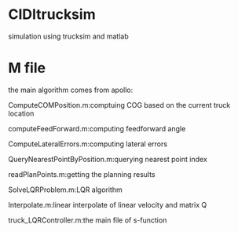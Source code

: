 # CIDItrucksim
simulation using trucksim and matlab

# M file

the main algorithm comes from apollo:

ComputeCOMPosition.m:comptuing COG based on the current truck location

computeFeedForward.m:computing feedforward angle 

ComputeLateralErrors.m:computing lateral errors

QueryNearestPointByPosition.m:querying nearest point index

readPlanPoints.m:getting the planning results

SolveLQRProblem.m:LQR algorithm

Interpolate.m:linear interpolate of linear velocity and matrix Q

truck_LQRController.m:the main file of s-function

